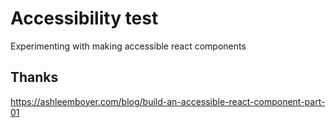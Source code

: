 # Accessibility test

Experimenting with making accessible react components

## Thanks


https://ashleemboyer.com/blog/build-an-accessible-react-component-part-01
